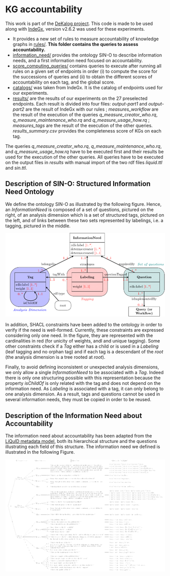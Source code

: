 # KG accountability

This work is part of the [DeKalog project](https://dekalog.univ-nantes.fr).
This code is made to be used along with [IndeGx](https://github.com/Wimmics/dekalog), version v2.6.2 was used for these experiments.

- It provides a new set of rules to measure accountability of knowledge graphs in [rules/](rules/). **This folder contains the queries to assess accountability.**
- [information_need/](information_need/) provides the ontology SIN-O to describe information needs, and a first information need focused on accountability.
- [score_computing_queries/](score_computing_queries/) contains queries to execute after running all rules on a given set of endpoints in order (i) to compute the score for the successions of queries and (ii) to obtain the different scores of accountability on each tag, and the global score.
- [catalogs/](catalogs/) was taken from IndeGx. It is the catalog of endpoints used for our experiments.
- [results/](results/) are the results of our experiments on the 27 preselected endpoints. Each result is divided into four files: *output-part1* and *output-part2* are the result of IndeGx with our rules ; *measures_workflow* are the result of the execution of the queries *q_measure_creator_who.rq*, *q_measure_maintenance_who.rq* and *q_measure_usage_how.rq* ; *measures_tags* are the result of the execution of the other queries. *results_summary.csv* provides the completeness score of KGs on each tag.

The queries *q_measure_creator_who.rq*, *q_measure_maintenance_who.rq*, and *q_measure_usage_how.rq* have to be executed first and their results be used for the execution of the other queries. All queries have to be executed on the output files in *results* with manual import of the two rdf files *liquid.ttl* and *sin.ttl*.

## Description of SIN-O: Structured Information Need Ontology

We define the ontology SIN-O as illustrated by the following figure. Hence, an *InformationNeed* is composed of a set of questions, pictured on the right, of an analysis dimension which is a set of structured tags, pictured on the left, and of links between these two sets represented by labelings, i.e. a tagging, pictured in the middle.

[![Schema of the ontology SIN-O](information_need/sino.png)](information_need/sino.png)

In addition, SHACL constraints have been added to the ontology in order to verify if the need is well-formed. Currently, these constraints are expressed considering only one need. In the figure, they are represented with the cardinalities in red (for unicity of weights, andl and unique tagging). Some other constraints check if a *Tag* either has a child or is used in a *Labeling* (leaf tagging and no orphan tag) and if each tag is a descendant of the *root* (the analysis dimension is a tree rooted at *root*).

Finally, to avoid defining inconsistent or unexpected analysis dimensions, we only allow a single *InformationNeed* to be associated with a *Tag*. Indeed there is only one structuring possible with this representation because the property *isChildOf* is only related with the tag and does not depend on the information need. As *Labeling* is associated with a tag, it can only belong to one analysis dimension. As a result, tags and questions cannot be used in several information needs, they must be copied in order to be reused. 

## Description of the Information Need about Accountability

The information need about accountability has been adapted from the [LiQuID metadata model](https://ceur-ws.org/Vol-2716/paper5.pdf), both its hierarchical structure and the questions illustrating each field of this structure. The information need we defined is illustrated in the following Figure.

[![Information need on accountability](docs/tag_quest_query.png)](docs/tag_question_query.pdf)
